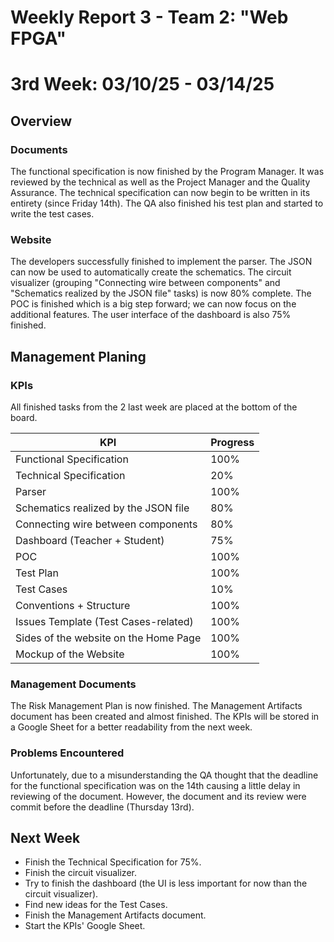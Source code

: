 # Weekly Report 3 - Team 2: "Web FPGA"

# 3rd Week: 03/10/25 - 03/14/25

## Overview

### Documents

The functional specification is now finished by the Program Manager. It was reviewed by the technical as well as the Project Manager and the Quality Assurance. The technical specification can now begin to be written in its entirety (since Friday 14th). The QA also finished his test plan and started to write the test cases.

### Website

The developers successfully finished to implement the parser. The JSON can now be used to automatically create the schematics. The circuit visualizer (grouping "Connecting wire between components" and "Schematics realized by the JSON file" tasks) is now 80% complete. The POC is finished which is a big step forward; we can now focus on the additional features. The user interface of the dashboard is also 75% finished.

## Management Planing

### KPIs

All finished tasks from the 2 last week are placed at the bottom of the board.

| KPI                                     | Progress |
| --------------------------------------- | -------- |
| Functional Specification                | 100%     |
| Technical Specification                 | 20%      |
| Parser                                  | 100%     |
| Schematics realized by the JSON file    | 80%      |
| Connecting wire between components      | 80%      |
| Dashboard (Teacher + Student)           | 75%      |
| POC                                     | 100%     |
| Test Plan                               | 100%     |
| Test Cases                              | 10%      |
| Conventions + Structure                 | 100%     |
| Issues Template (Test Cases-related)    | 100%     |
| Sides of the website on the Home Page   | 100%     |
| Mockup of the Website                   | 100%     |

### Management Documents

The Risk Management Plan is now finished. The Management Artifacts document has been created and almost finished. The KPIs will be stored in a Google Sheet for a better readability from the next week.

### Problems Encountered

Unfortunately, due to a misunderstanding the QA thought that the deadline for the functional specification was on the 14th causing a little delay in reviewing of the document. However, the document and its review were commit before the deadline (Thursday 13rd).

## Next Week

- Finish the Technical Specification for 75%.
- Finish the circuit visualizer.
- Try to finish the dashboard (the UI is less important for now than the circuit visualizer).
- Find new ideas for the Test Cases.
- Finish the Management Artifacts document.
- Start the KPIs' Google Sheet.